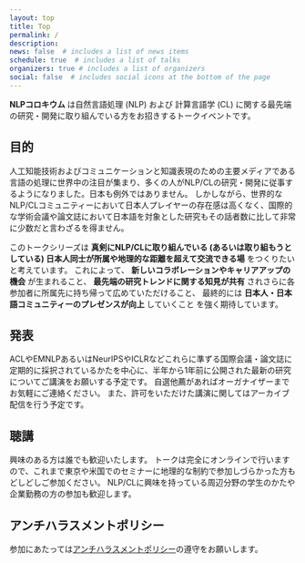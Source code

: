 ```yaml
---
layout: top
title: Top
permalink: /
description: 
news: false  # includes a list of news items
schedule: true  # includes a list of talks
organizers: true # includes a list of organizers
social: false  # includes social icons at the bottom of the page
---
```


**NLPコロキウム** は自然言語処理 (NLP) および 計算言語学 (CL) に関する最先端の研究・開発に取り組んでいる方をお招きするトークイベントです。

## 目的

人工知能技術およびコミュニケーションと知識表現のための主要メディアである言語の処理に世界中の注目が集まり、多くの人がNLP/CLの研究・開発に従事するようになりました。日本も例外ではありません。
しかしながら、世界的なNLP/CLコミュニティーにおいて日本人プレイヤーの存在感は高くなく、国際的な学術会議や論文誌において日本語を対象とした研究もその話者数に比して非常に少数だと言わざるを得ません。

このトークシリーズは **真剣にNLP/CLに取り組んでいる (あるいは取り組もうとしている) 日本人同士が所属や地理的な距離を超えて交流できる場** をつくりたいと考えています。
これによって、
**新しいコラボレーションやキャリアアップの機会** が生まれること、
**最先端の研究トレンドに関する知見が共有** されさらに各参加者に所属先に持ち帰って広めていただけること、
最終的には **日本人・日本語コミュニティーのプレゼンスが向上** していくこと
を強く期待しています。

## 発表

ACLやEMNLPあるいはNeurIPSやICLRなどこれらに準ずる国際会議・論文誌に定期的に採択されているかたを中心に、半年から1年前に公開された最新の研究についてご講演をお願いする予定です。
自選他薦があればオーガナイザーまでお気軽にご連絡ください。
また、許可をいただけた講演に関してはアーカイブ配信を行う予定です。

## 聴講

興味のある方は誰でも歓迎いたします。
トークは完全にオンラインで行いますので、これまで東京や米国でのセミナーに地理的な制約で参加しづらかった方もどしどしご参加ください。
NLP/CLに興味を持っている周辺分野の学生のかたや企業勤務の方の参加も歓迎します。

## アンチハラスメントポリシー

参加にあたっては[アンチハラスメントポリシー](/anti-harassment_policy/)の遵守をお願いします。
